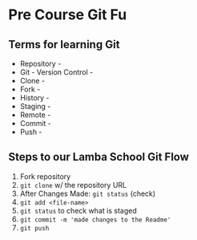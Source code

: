 # Pre Course Git Fu

## Terms for learning Git
 * Repository - 
 * Git - Version Control - 
 * Clone - 
 * Fork -
 * History -
 * Staging -
 * Remote - 
 * Commit -
 * Push -

## Steps to our Lamba School Git Flow
1. Fork repository
2. `git clone` w/ the repository URL 
3. After Changes Made: `git status` (check)
4. `git add <file-name>` 
5. `git status` to check what is staged
6. `git commit -m 'made changes to the Readme'`
7. `git push`